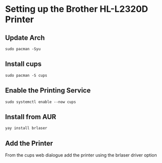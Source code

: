 # Setting up the Brother HL-L2320D Printer

## Update Arch

```
sudo pacman -Syu
```

## Install cups

```
sudo pacman -S cups
```

## Enable the Printing Service

```
sudo systemctl enable --now cups
```

## Install from AUR

```
yay install brlaser
```
## Add the Printer

From the cups web dialogue add the printer using the brlaser driver option

